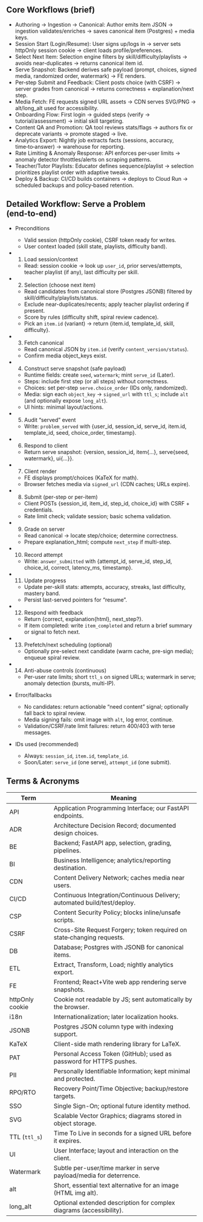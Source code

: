 ## Core Workflows (brief)

- Authoring → Ingestion → Canonical: Author emits item JSON → ingestion validates/enriches → saves canonical item (Postgres) + media keys.
- Session Start (Login/Resume): User signs up/logs in → server sets httpOnly session cookie → client loads profile/preferences.
- Select Next Item: Selection engine filters by skill/difficulty/playlists → avoids near-duplicates → returns canonical item id.
- Serve Snapshot: Backend derives safe payload (prompt, choices, signed media, randomized order, watermark) → FE renders.
- Per‑step Submit and Feedback: Client posts choice (with CSRF) → server grades from canonical → returns correctness + explanation/next step.
- Media Fetch: FE requests signed URL assets → CDN serves SVG/PNG → alt/long_alt used for accessibility.
- Onboarding Flow: First login → guided steps (verify → tutorial/assessment) → initial skill targeting.
- Content QA and Promotion: QA tool reviews stats/flags → authors fix or deprecate variants → promote staged → live.
- Analytics Export: Nightly job extracts facts (sessions, accuracy, time‑to‑answer) → warehouse for reporting.
- Rate Limiting & Anomaly Response: API enforces per‑user limits → anomaly detector throttles/alerts on scraping patterns.
- Teacher/Tutor Playlists: Educator defines sequence/playlist → selection prioritizes playlist order with adaptive tweaks.
- Deploy & Backup: CI/CD builds containers → deploys to Cloud Run → scheduled backups and policy‑based retention.

## Detailed Workflow: Serve a Problem (end‑to‑end)

- Preconditions
  - Valid session (httpOnly cookie), CSRF token ready for writes.
  - User context loaded (skill state, playlists, difficulty band).

- 1) Load session/context
  - Read: session cookie → look up `user_id`, prior serves/attempts, teacher playlist (if any), last difficulty per skill.

- 2) Selection (choose next item)
  - Read candidates from canonical store (Postgres JSONB) filtered by skill/difficulty/playlists/status.
  - Exclude near-duplicates/recents; apply teacher playlist ordering if present.
  - Score by rules (difficulty shift, spiral review cadence).
  - Pick an `item.id` (variant) → return {item.id, template_id, skill, difficulty}.

- 3) Fetch canonical
  - Read canonical JSON by `item.id` (verify `content_version/status`).
  - Confirm media object_keys exist.

- 4) Construct serve snapshot (safe payload)
  - Runtime fields: create `seed`, `watermark`; mint `serve_id` (Later).
  - Steps: include first step (or all steps) without correctness.
  - Choices: set per-step `serve.choice_order` (IDs only, randomized).
  - Media: sign each `object_key` → `signed_url` with `ttl_s`; include `alt` (and optionally expose `long_alt`).
  - UI hints: minimal layout/actions.

- 5) Audit “served” event
  - Write: `problem_served` with {user_id, session_id, serve_id, item.id, template_id, seed, choice_order, timestamp}.

- 6) Respond to client
  - Return serve snapshot: {version, session_id, item{…}, serve{seed, watermark}, ui{…}}.

- 7) Client render
  - FE displays prompt/choices (KaTeX for math).
  - Browser fetches media via `signed_url` (CDN caches; URLs expire).

- 8) Submit (per-step or per-item)
  - Client POSTs {session_id, item_id, step_id, choice_id} with CSRF + credentials.
  - Rate limit check; validate session; basic schema validation.

- 9) Grade on server
  - Read canonical → locate step/choice; determine correctness.
  - Prepare explanation_html; compute `next_step` if multi-step.

- 10) Record attempt
  - Write: `answer_submitted` with {attempt_id, serve_id, step_id, choice_id, correct, latency_ms, timestamp}.

- 11) Update progress
  - Update per-skill stats: attempts, accuracy, streaks, last difficulty, mastery band.
  - Persist last-served pointers for “resume”.

- 12) Respond with feedback
  - Return {correct, explanation{html}, next_step?}.
  - If item completed: write `item_completed` and return a brief summary or signal to fetch next.

- 13) Prefetch/next scheduling (optional)
  - Optionally pre-select next candidate (warm cache, pre-sign media); enqueue spiral review.

- 14) Anti-abuse controls (continuous)
  - Per-user rate limits; short `ttl_s` on signed URLs; watermark in serve; anomaly detection (bursts, multi-IP).

- Error/fallbacks
  - No candidates: return actionable “need content” signal; optionally fall back to spiral review.
  - Media signing fails: omit image with `alt`, log error, continue.
  - Validation/CSRF/rate limit failures: return 400/403 with terse messages.

- IDs used (recommended)
  - Always: `session_id`, `item.id`, `template_id`.
  - Soon/Later: `serve_id` (one serve), `attempt_id` (one submit).

## Terms & Acronyms

| Term | Meaning |
|---|---|
| API | Application Programming Interface; our FastAPI endpoints. |
| ADR | Architecture Decision Record; documented design choices. |
| BE | Backend; FastAPI app, selection, grading, pipelines. |
| BI | Business Intelligence; analytics/reporting destination. |
| CDN | Content Delivery Network; caches media near users. |
| CI/CD | Continuous Integration/Continuous Delivery; automated build/test/deploy. |
| CSP | Content Security Policy; blocks inline/unsafe scripts. |
| CSRF | Cross-Site Request Forgery; token required on state‑changing requests. |
| DB | Database; Postgres with JSONB for canonical items. |
| ETL | Extract, Transform, Load; nightly analytics export. |
| FE | Frontend; React+Vite web app rendering serve snapshots. |
| httpOnly cookie | Cookie not readable by JS; sent automatically by the browser. |
| i18n | Internationalization; later localization hooks. |
| JSONB | Postgres JSON column type with indexing support. |
| KaTeX | Client-side math rendering library for LaTeX. |
| PAT | Personal Access Token (GitHub); used as password for HTTPS pushes. |
| PII | Personally Identifiable Information; kept minimal and protected. |
| RPO/RTO | Recovery Point/Time Objective; backup/restore targets. |
| SSO | Single Sign-On; optional future identity method. |
| SVG | Scalable Vector Graphics; diagrams stored in object storage. |
| TTL (`ttl_s`) | Time To Live in seconds for a signed URL before it expires. |
| UI | User Interface; layout and interaction on the client. |
| Watermark | Subtle per-user/time marker in serve payload/media for deterrence. |
| alt | Short, essential text alternative for an image (HTML img alt). |
| long_alt | Optional extended description for complex diagrams (accessibility). |
